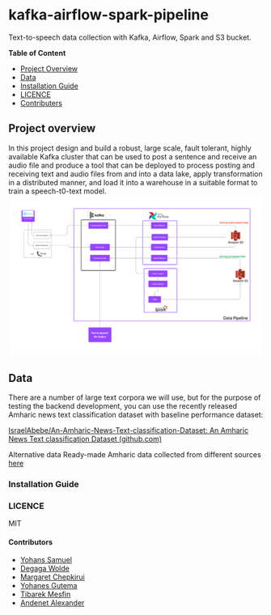 # kafka-airflow-spark-pipeline
Text-to-speech data collection with Kafka, Airflow, Spark and S3 bucket.

**Table of Content**
* [Project Overview](#project-overview)
* [Data](#data)
* [Installation Guide](#installation-guide)
* [LICENCE](#licence)
* [Contributers](#contributors)


## Project overview

In this project design and build a robust, large scale, fault tolerant, highly available Kafka cluster that can be used to post a sentence and receive an audio file and produce a tool that can be deployed to process posting and receiving text and audio files from and into a data lake, apply transformation in a distributed manner, and load it into a warehouse in a suitable format to train a speech-t0-text model. 
![workflow](https://github.com/Hu-10xB6W7G5/kafka-airflow-spark-pipeline/blob/unittest/screenshots/ETL%20Pipeline%20with%20Apache%20Kafka,%20Spark%20and%20Airflow.png?raw=true) 

## Data 

There are a number of large text corpora we will use, but for the purpose of testing the backend development, you can use the recently released Amharic news text classification dataset with baseline performance dataset:   

[IsraelAbebe/An-Amharic-News-Text-classification-Dataset: An Amharic News Text classification Dataset (github.com)](https://github.com/IsraelAbebe/An-Amharic-News-Text-classification-Dataset)

Alternative data Ready-made Amharic data collected from different sources  [here](https://drive.google.com/file/d/1_YLX27TdACjIF1iu8e3t-kkTb1qBlLkO/view)

### Installation Guide

### LICENCE
 MIT
#### Contributors
* [Yohans Samuel](https://github.com/YohansSamuel)
* [Degaga Wolde](https://github.com/degagawolde)
* [Margaret Chepkirui](https://github.com/MegCheppy) 
* [Yohanes Gutema](https://github.com/Yohanes-GR)
* [Tibarek Mesfin](https://github.com/tibarekb)
* [Andenet Alexander](https://github.com/andyalex234)

